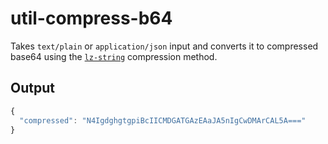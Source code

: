 # util-compress-b64

Takes `text/plain` or `application/json` input and converts it to compressed base64 using the [`lz-string`](https://pieroxy.net/blog/pages/lz-string/index.html) compression method.

## Output

```javascript
{
  "compressed": "N4IgdghgtgpiBcIICMDGATGAzEAaJA5nIgCwDMArCAL5A==="
}
```
